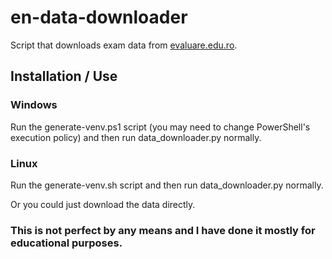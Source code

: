 # en-data-downloader
Script that downloads exam data from [evaluare.edu.ro](http://evaluare.edu.ro/).

## Installation / Use 
### Windows
Run the generate-venv.ps1 script (you may need to change PowerShell's execution policy) and then run data_downloader.py normally.

### Linux
Run the generate-venv.sh script and then run data_downloader.py normally.

Or you could just download the data directly.

### This is not perfect by any means and I have done it mostly for educational purposes.